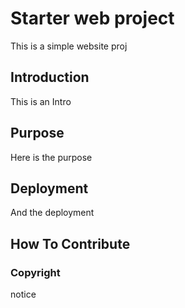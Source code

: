 # Starter web project

This is a simple website proj

## Introduction

This is an Intro

## Purpose

Here is the purpose

## Deployment

And the deployment

## How To Contribute

### Copyright
notice